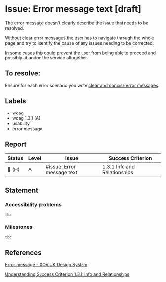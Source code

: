 # Issue: Error message text [draft]

The error message doesn't clearly describe the issue that needs to be resolved. 

Without clear error messages the user has to navigate through the whole page and try to identify the cause of any issues needing to be corrected.

In some cases this could prevent the user from being able to proceed and possibly abandon the service altogether.

## To resolve:

Ensure for each error scenario you write [clear and concise error messages](https://design-system.service.gov.uk/components/error-message#be-clear-and-concise).

## Labels

- wcag
- wcag 1.3.1 (A)
- usability
- error message

## Report

| Status | Level | Issue | Success Criterion |
| ------ | ----- | ----- | ----------------- |
| 🔴 (H) | A    | [#issue](): Error message text | 1.3.1 Info and Relationships |

## Statement

### Accessibility problems

```
tbc
```

### Milestones

```
tbc
```

## References

[Error message - GOV.UK Design System](https://design-system.service.gov.uk/components/error-message/)

[Understanding Success Criterion 1.3.1: Info and Relationships](https://www.w3.org/WAI/WCAG21/Understanding/info-and-relationships)

